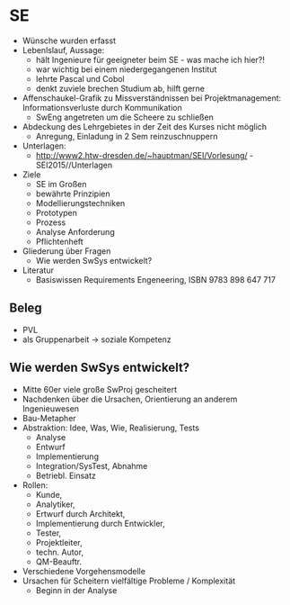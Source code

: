 # SE

- Wünsche wurden erfasst
- Lebenlslauf, Aussage: 
  * hält Ingenieure für geeigneter beim SE - was mache ich hier?!
  * war wichtig bei einem niedergegangenen Institut
  * lehrte Pascal und Cobol
  * denkt zuviele brechen Studium ab, hilft gerne
- Affenschaukel-Grafik zu Missverständnissen bei Projektmanagement: Informationsverluste durch Kommunikation
  * SwEng angetreten um die Scheere zu schließen 
- Abdeckung des Lehrgebietes in der Zeit des Kurses nicht möglich
  * Anregung, Einladung in 2 Sem reinzuschnuppern
- Unterlagen:
  * http://www2.htw-dresden.de/~hauptman/SEI/Vorlesung/ - SEI2015//Unterlagen
- Ziele
  * SE im Großen
  * bewährte Prinzipien
  * Modellierungstechniken
  * Prototypen
  * Prozess
  * Analyse Anforderung
  * Pflichtenheft
- Gliederung über Fragen
  * Wie werden SwSys entwickelt?
- Literatur
  * Basiswissen Requirements Engeneering, ISBN 9783 898 647 717

## Beleg

* PVL 
* als Gruppenarbeit -> soziale Kompetenz


## Wie werden SwSys entwickelt?

- Mitte 60er viele große SwProj gescheitert
- Nachdenken über die Ursachen, Orientierung an anderem Ingenieuwesen
- Bau-Metapher
- Abstraktion: Idee, Was, Wie, Realisierung, Tests
  * Analyse
  * Entwurf
  * Implementierung
  * Integration/SysTest, Abnahme
  * Betriebl. Einsatz
- Rollen:
  * Kunde,
  * Analytiker,
  * Ertwurf durch Architekt,
  * Implementierung durch Entwickler,
  * Tester,
  * Projektleiter,
  * techn. Autor,
  * QM-Beauftr.
- Verschiedene Vorgehensmodelle
- Ursachen für Scheitern vielfältige Probleme / Komplexität
  * Beginn in der Analyse

